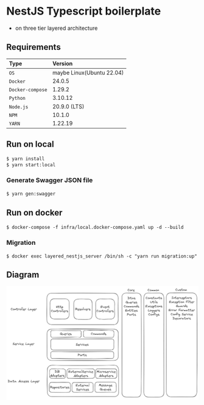 # NestJS Typescript boilerplate 
- on three tier layered architecture

## Requirements

| Type                  | Version              |
|:---------------------|:-----------------|
| `OS`                 | maybe Linux(Ubuntu 22.04) |
| `Docker`             | 24.0.5 |
| `Docker-compose`     | 1.29.2 |
| `Python`             | 3.10.12
| `Node.js`            | 20.9.0 (LTS) |
| `NPM`            | 10.1.0 |
| `YARN`            | 1.22.19 |

## Run on local
```
$ yarn install
$ yarn start:local
```

### Generate Swagger JSON file
```bash
$ yarn gen:swagger
```

## Run on docker
```
$ docker-compose -f infra/local.docker-compose.yaml up -d --build
```

### Migration
```
$ docker exec layered_nestjs_server /bin/sh -c "yarn run migration:up"
```

## Diagram
![](./doc/nestjs-3tier-layered-architecture.png)
